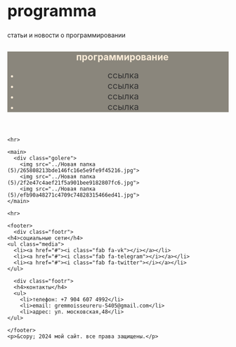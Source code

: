 # programma
статьи и новости о программировании
<!DOCTYPE html>
<html lang="en">
<head>
    <meta charset="UTF-8">
    <meta name="viewport" content="width=device-width, initial-scale=1.0">
    <title>программирование</title>
    <link rel="stylesheet" href="https://cdnjs.cloudflare.com/ajax/libs/font-awesome/5.15.3/css/all.min.css">
    <style>
    header{
    background-color: rgb(138, 134, 124);
    color: antiquewhite;
    text-align: center;

    padding: 20px;
    }
    h1 {
    font-size: 36px;
}
h2{
    margin-left: 20px;
}
.wer {
    background-color: rgb(107, 145, 180);
    padding: 10px;
}

.ghj {
    list-style: none;

}

li {
  margin-right: 20px;
  display: inline;
}

a:hover{
  border-bottom: 1px solid black;
  color: #755555;
}
.section {
  margin-bottom: 30px;
}

.set, .minifigure {
  background-color: #F2F2F2;
  padding: 20px;
  text-align: center;
  margin-bottom: 20px;
}

.set img  {
  width: 200px;
  height: 200px;
  margin-bottom: 10px;
}
.minifigure img{
  width: 250px;
  height: 250px;
  margin-bottom: 10px;
  border-radius: 50px;
  box-shadow: 4px 4px 8px 0px rgba(34, 60, 80, 0.2);
}
.footer {
  background-color: #333333;
  color: white;
  text-align: center;
  padding: 10px;
}
a {
  color: #333333;
  text-decoration: none;
  font-size: 20px;
  padding-bottom:10px;
  transition: 1s;
}
a:hover{
  border-bottom: 1px solid black;
  color: #755555;
}

.catalog {
  display: flex;
  flex-wrap: wrap;
  justify-content: center;
}
.set {
  width: 300px;
  margin: 20px;
  padding: 30px;
  background-color: burlywood;
  text-align: center;
  border: 2px sandybrown;
  transition: transform 0.3s ease-in-out;
}
.set:hover {
  transform: scale(1.05);
  box-shadow: 0 0 15px royalblue(0, 0, 0, 0.5);
}
.set img {
  max-width: 100%;
  height: auto;
  margin-bottom: 20px;
  border: 2px solid gainsboro;
}
set h3 {
  font-size: 20px;
  margin-bottom: 10px;
  color: rgb(0, 0, 0);
}
.set p {
  margin-bottom: 20px;
  color: #666;
}
.btn-more {
  padding: 10px 20px;
  background-color: cadetblue;
  color: darkgray;
  text-decoration: none;
  border-radius: 3px;
  transition: background-color 0.3s ease;
}
.btn-mor:hover {
  background-color: cornflowerblue;
}
footer {
    background-color: #7e7b7b;
    color: white;
    padding: 20px;
    display: flex;
    justify-content: space-between;
  }
  
  .footer-column {
    flex-basis: 50%;
  }
  
  h4 {
    font-size: 16px;
    margin-bottom: 10px;
  }
  
  ul {
    list-style: none;
    padding: 0;
    margin: 0;
  }
  
  ul li {
    margin-bottom: 5px;
  }
  
  ul.social-media {
    display: flex;
  }
  
  ul.social-media li {
    margin-right: 10px;
  }
  
  ul.social-media li a {
    color: white;
    text-decoration: none;
    font-size: 18px;
  }
    </style>
</head>
<body>
    <header>
        <h2 class="jei">программирование</h2>
        <nav class="new">
            <ul class="mon">
                <li class="nim"><a href="#">ссылка</a></li>
                <li class="nim"><a href="#">ссылка</a></li>
                <li class="nim"><a href="#">ссылка</a></li>
                <li class="nim"><a href="#">ссылка</a></li>
            </ul>
        </nav>
    </header>

    <hr>

    <main>
      <div class="golere">
        <img src="../Новая папка (5)/265808213bde146fc16e5e9fe9f45216.jpg">
        <img src="../Новая папка (5)/2f2e47c4aef21f5a901bee9182807fc6.jpg">
        <img src="../Новая папка (5)/efb90a48271c4709c74828315466ed41.jpg">
    </main>

    <hr>

    <footer> 
      <div class="footr">
    <h4>социальные сети</h4>
    <ul class="media">
      <li><a href="#"><i class="fab fa-vk"></i></a></li>
      <li><a href="#"><i class="fab fa-telegram"></i></a></li>
      <li><a href="#"><i class="fab fa-twitter"></i></a></li>
    </ul>
  </div>

      <div class="footr">
      <h4>контакты</h4>
      <ul>
        <li>телефон: +7 904 607 4992</li>
        <li>email: gremmoisseureru-5405@gmail.com</li>
        <li>адрес: ул. московская,48</li>
    </ul>
  </div>
 
    </footer>
    <p>&copy; 2024 мой сайт. все права защищены.</p>
</body>
</html>
